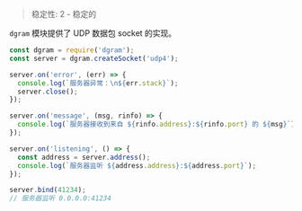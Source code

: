 
<!--introduced_in=v0.10.0-->

> 稳定性: 2 - 稳定的

<!-- name=dgram -->

<!-- source_link=lib/dgram.js -->

`dgram` 模块提供了 UDP 数据包 socket 的实现。

```js
const dgram = require('dgram');
const server = dgram.createSocket('udp4');

server.on('error', (err) => {
  console.log(`服务器异常：\n${err.stack}`);
  server.close();
});

server.on('message', (msg, rinfo) => {
  console.log(`服务器接收到来自 ${rinfo.address}:${rinfo.port} 的 ${msg}`);
});

server.on('listening', () => {
  const address = server.address();
  console.log(`服务器监听 ${address.address}:${address.port}`);
});

server.bind(41234);
// 服务器监听 0.0.0.0:41234
```

